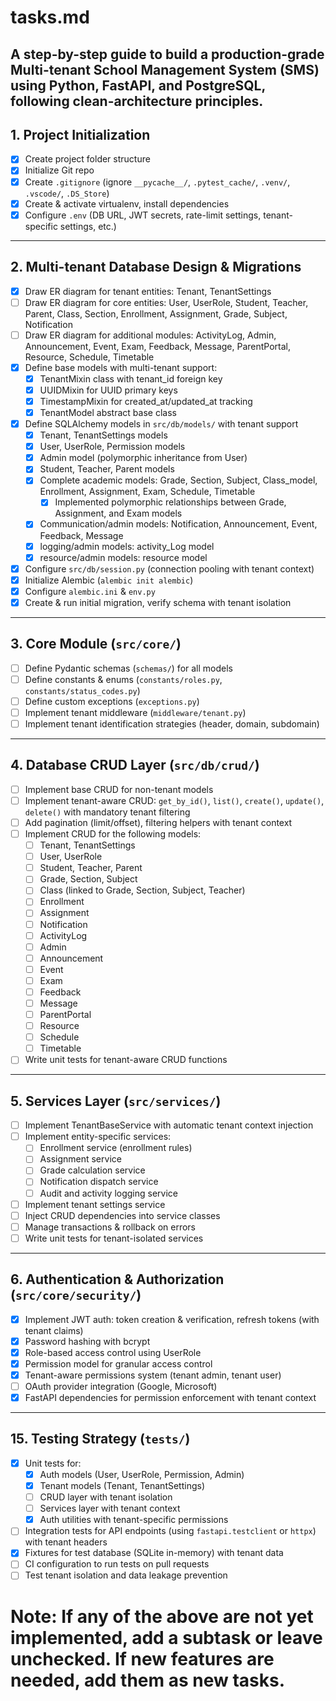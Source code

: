 # tasks.md
A step-by-step guide to build a production-grade Multi-tenant School Management System (SMS) using Python, FastAPI, and PostgreSQL, following clean-architecture principles.
---
## 1. Project Initialization  
- [x] Create project folder structure
- [x] Initialize Git repo  
- [x] Create `.gitignore` (ignore `__pycache__/`, `.pytest_cache/`, `.venv/`, `.vscode/`, `.DS_Store`)  
- [x] Create & activate virtualenv, install dependencies  
- [x] Configure `.env` (DB URL, JWT secrets, rate-limit settings, tenant-specific settings, etc.)

---

## 2. Multi-tenant Database Design & Migrations  
- [x] Draw ER diagram for tenant entities: Tenant, TenantSettings
- [ ] Draw ER diagram for core entities: User, UserRole, Student, Teacher, Parent, Class, Section, Enrollment, Assignment, Grade, Subject, Notification
- [ ] Draw ER diagram for additional modules: ActivityLog, Admin, Announcement, Event, Exam, Feedback, Message, ParentPortal, Resource, Schedule, Timetable
- [x] Define base models with multi-tenant support:
  - [x] TenantMixin class with tenant_id foreign key
  - [x] UUIDMixin for UUID primary keys
  - [x] TimestampMixin for created_at/updated_at tracking
  - [x] TenantModel abstract base class
- [x] Define SQLAlchemy models in `src/db/models/` with tenant support
  - [x] Tenant, TenantSettings models
  - [x] User, UserRole, Permission models
  - [x] Admin model (polymorphic inheritance from User)
  - [x] Student, Teacher, Parent models
  - [x] Complete academic models: Grade, Section, Subject, Class_model, Enrollment, Assignment, Exam, Schedule, Timetable
    - [x] Implemented polymorphic relationships between Grade, Assignment, and Exam models
  - [x] Communication/admin models: Notification, Announcement, Event, Feedback, Message
  - [x] logging/admin models: activity_Log model
  - [x] resource/admin models: resource model
  
- [x] Configure `src/db/session.py` (connection pooling with tenant context)
- [x] Initialize Alembic (`alembic init alembic`)  
- [x] Configure `alembic.ini` & `env.py`  
- [x] Create & run initial migration, verify schema with tenant isolation

---

## 3. Core Module (`src/core/`)  
- [ ] Define Pydantic schemas (`schemas/`) for all models
- [ ] Define constants & enums (`constants/roles.py`, `constants/status_codes.py`)
- [ ] Define custom exceptions (`exceptions.py`)
- [ ] Implement tenant middleware (`middleware/tenant.py`)
- [ ] Implement tenant identification strategies (header, domain, subdomain)

---

## 4. Database CRUD Layer (`src/db/crud/`)  
- [ ] Implement base CRUD for non-tenant models
- [ ] Implement tenant-aware CRUD: `get_by_id()`, `list()`, `create()`, `update()`, `delete()` with mandatory tenant filtering
- [ ] Add pagination (limit/offset), filtering helpers with tenant context
- [ ] Implement CRUD for the following models:
  - [ ] Tenant, TenantSettings
  - [ ] User, UserRole
  - [ ] Student, Teacher, Parent
  - [ ] Grade, Section, Subject
  - [ ] Class (linked to Grade, Section, Subject, Teacher)
  - [ ] Enrollment
  - [ ] Assignment
  - [ ] Notification
  - [ ] ActivityLog
  - [ ] Admin
  - [ ] Announcement
  - [ ] Event
  - [ ] Exam
  - [ ] Feedback
  - [ ] Message
  - [ ] ParentPortal
  - [ ] Resource
  - [ ] Schedule
  - [ ] Timetable
- [ ] Write unit tests for tenant-aware CRUD functions

---

## 5. Services Layer (`src/services/`)  
- [ ] Implement TenantBaseService with automatic tenant context injection
- [ ] Implement entity-specific services:
  - [ ] Enrollment service (enrollment rules)
  - [ ] Assignment service
  - [ ] Grade calculation service
  - [ ] Notification dispatch service
  - [ ] Audit and activity logging service
- [ ] Implement tenant settings service
- [ ] Inject CRUD dependencies into service classes
- [ ] Manage transactions & rollback on errors
- [ ] Write unit tests for tenant-isolated services

---

## 6. Authentication & Authorization (`src/core/security/`)  
- [x] Implement JWT auth: token creation & verification, refresh tokens (with tenant claims)
- [x] Password hashing with bcrypt  
- [x] Role-based access control using UserRole
- [x] Permission model for granular access control
- [x] Tenant-aware permissions system (tenant admin, tenant user)
- [ ] OAuth provider integration (Google, Microsoft)
- [x] FastAPI dependencies for permission enforcement with tenant context

---

## 15. Testing Strategy (`tests/`)  
- [x] Unit tests for:  
  - [x] Auth models (User, UserRole, Permission, Admin)
  - [x] Tenant models (Tenant, TenantSettings)
  - [ ] CRUD layer with tenant isolation
  - [ ] Services layer with tenant context
  - [x] Auth utilities with tenant-specific permissions
- [ ] Integration tests for API endpoints (using `fastapi.testclient` or `httpx`) with tenant headers
- [x] Fixtures for test database (SQLite in-memory) with tenant data
- [ ] CI configuration to run tests on pull requests
- [ ] Test tenant isolation and data leakage prevention

# Note: If any of the above are not yet implemented, add a subtask or leave unchecked. If new features are needed, add them as new tasks.